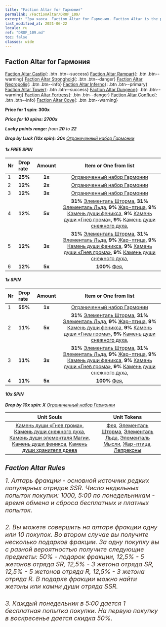 ```yaml
---
title: "Faction Altar for Гармония"
permalink: /FactionAltar/DROP_109/
excerpt: "Эра хаоса  Faction Altar for Гармония. Faction Altar is the primary method for obtaining SSR units from the popular faction. Limited to 1,000 purchases each week. The popular faction changes at 05:00 every Monday. Purchase attempts and free purchase attempts will also reset then."
last_modified_at: 2021-06-22
locale: ru
ref: "DROP_109.md"
toc: false
classes: wide
---
```


##  Faction Altar for **Гармония**

  [Faction Altar Castle](/ru/FactionAltar/DROP_101/){: .btn .btn--success} [Faction Altar Rampart](/ru/FactionAltar/DROP_102/){: .btn .btn--warning} [Faction Altar Stronghold](/ru/FactionAltar/DROP_103/){: .btn .btn--danger} [Faction Altar Necropolis](/ru/FactionAltar/DROP_104/){: .btn .btn--info} [Faction Altar Inferno](/ru/FactionAltar/DROP_105/){: .btn .btn--primary} [Faction Altar Tower](/ru/FactionAltar/DROP_106/){: .btn .btn--success} [Faction Altar Dungeon](/ru/FactionAltar/DROP_107/){: .btn .btn--warning} [Faction Altar Fortress](/ru/FactionAltar/DROP_108/){: .btn .btn--danger} [Faction Altar Conflux](/ru/FactionAltar/DROP_109/){: .btn .btn--info} [Faction Altar Cove](/ru/FactionAltar/DROP_112/){: .btn .btn--warning} 

  **Price for 1 spin: 300x** <i class="fas fa-gem"/>

  **Price for 10 spins: 2700x** <i class="fas fa-gem"/>

  **Lucky points range:** from **20** to **22**

  **Drop by Luck (10x spin): 30x** [Ограниченный набор Гармонии](/ItemsRU/con_2141/)

####  1x FREE SPIN 

  |    Nr    |  Drop rate  |  Amount   |   Item or One from list  |
  |:---------|:------------|:---------:|:------------------------:|
  | 1 | **25%** | **1x** | [Ограниченный набор Гармонии](/ItemsRU/con_2141/) |
  | 2 | **12%** | **2x** | [Ограниченный набор Гармонии](/ItemsRU/con_2141/) |
  | 3 | **12%** | **3x** | [Ограниченный набор Гармонии](/ItemsRU/con_2141/) |
  | 4 | **12%** | **5x** |  **31%** [Элементаль Шторма](/ItemsRU/unt_263/),  **31%** [Элементаль Льда](/ItemsRU/unt_264/),  **9%** [Жар-птица](/ItemsRU/unt_268/),  **9%** [Камень души феникса](/ItemsRU/unt_348/),  **9%** [Камень души «Гнев грома»](/ItemsRU/unt_344/),  **9%** [Камень души снежного духа](/ItemsRU/unt_345/),  |
  | 5 | **12%** | **3x** |  **31%** [Элементаль Шторма](/ItemsRU/unt_263/),  **31%** [Элементаль Льда](/ItemsRU/unt_264/),  **9%** [Жар-птица](/ItemsRU/unt_268/),  **9%** [Камень души феникса](/ItemsRU/unt_348/),  **9%** [Камень души «Гнев грома»](/ItemsRU/unt_344/),  **9%** [Камень души снежного духа](/ItemsRU/unt_345/),  |
  | 6 | **12%** | **5x** |  **100%** [Фея](/ItemsRU/unt_262/),  |


####  1x SPIN 

  |    Nr    |  Drop rate  |  Amount   |   Item or One from list  |
  |:---------|:------------|:---------:|:------------------------:|
  | 1 | **55%** | **1x** | [Ограниченный набор Гармонии](/ItemsRU/con_2141/) |
  | 2 | **11%** | **5x** |  **31%** [Элементаль Шторма](/ItemsRU/unt_263/),  **31%** [Элементаль Льда](/ItemsRU/unt_264/),  **9%** [Жар-птица](/ItemsRU/unt_268/),  **9%** [Камень души феникса](/ItemsRU/unt_348/),  **9%** [Камень души «Гнев грома»](/ItemsRU/unt_344/),  **9%** [Камень души снежного духа](/ItemsRU/unt_345/),  |
  | 3 | **11%** | **3x** |  **31%** [Элементаль Шторма](/ItemsRU/unt_263/),  **31%** [Элементаль Льда](/ItemsRU/unt_264/),  **9%** [Жар-птица](/ItemsRU/unt_268/),  **9%** [Камень души феникса](/ItemsRU/unt_348/),  **9%** [Камень души «Гнев грома»](/ItemsRU/unt_344/),  **9%** [Камень души снежного духа](/ItemsRU/unt_345/),  |
  | 4 | **11%** | **5x** |  **100%** [Фея](/ItemsRU/unt_262/),  |


####  10x SPIN 

  **Drop by 10x spin: X** [Ограниченный набор Гармонии](/ItemsRU/con_2141/)

  |    Unit Souls    |  Unit Tokens  |
  |:----------------:|:-------------:|
  | [Камень души «Гнев грома»](/ItemsRU/unt_344/), [Камень души снежного духа](/ItemsRU/unt_345/), [Камень души элементаля Магии](/ItemsRU/unt_347/), [Камень души феникса](/ItemsRU/unt_348/), [Камень души хранителя древа](/ItemsRU/unt_349/) | [Фея](/ItemsRU/unt_262/), [Элементаль Шторма](/ItemsRU/unt_263/), [Элементаль Льда](/ItemsRU/unt_264/), [Элементаль Мысли](/ItemsRU/unt_267/), [Жар-птица](/ItemsRU/unt_268/), [Лепреконы](/ItemsRU/unt_270/) |



## Faction Altar Rules

  <span style="color: #3c2a1e;font-size:20px">1. Алтарь фракции - основной источник редких популярных отрядов SSR. Число недельных попыток покупки: 1000, 5:00 по понедельникам - время обмена и сброса бесплатных и платных попыток.</span><br/>

<br/>  <span style="color: #3c2a1e;font-size:20px">2. Вы можете совершить на алтаре фракции одну или 10 покупок. Во втором случае вы получите несколько подарков фракции. За одну покупку вы с разной вероятностью получите следующие предметы: 50% - подарок фракции, 12,5% - 5 жетонов отряда SR, 12,5% - 3 жетона отряда SR, 12,5% - 5 жетонов отряда R, 12,5% - 3 жетона отряда R. В подарке фракции можно найти жетоны или камни души отряда SSR.</span>

<br/>  <span style="color: #3c2a1e;font-size:20px">3. Каждый понедельник в 5:00 дается 1 бесплатная попытка покупки. На первую покупку в воскресенье дается скидка 50%.</span><br/>

<br/>